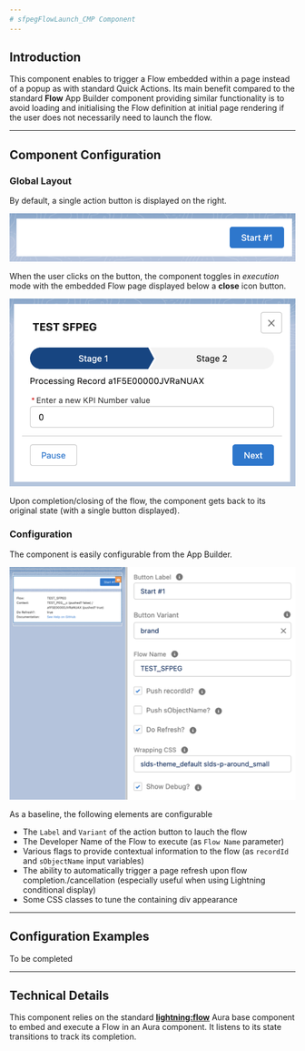 ```yaml
---
# sfpegFlowLaunch_CMP Component
---
```


## Introduction

This component enables to trigger a Flow embedded within a page instead of a popup as with 
standard Quick Actions. Its main benefit compared to the standard **Flow** App Builder component
providing similar functionality is to avoid loading and initialising the Flow definition at initial
page rendering if the user does not necessarily need to launch the flow.

---

## Component Configuration

### Global Layout

By default, a single action button is displayed on the right.

![Flow Launch Initial State](/media/sfpegFlowLaunchInitial.png)

When the user clicks on the button, the component toggles in _execution_ mode with the embedded
Flow page displayed below a **close** icon button. 

![Flow Launch Execution State](/media/sfpegFlowLaunchExecuting.png)

Upon completion/closing of the flow, the component gets back to its original state (with a single
button displayed).


### Configuration

The component is easily configurable from the App Builder.

![Flow Launch Configuration](/media/sfpegFlowLaunchConfiguration.png)

As a baseline, the following elements are configurable 
* The `Label` and `Variant` of the action button to lauch the flow
* The Developer Name of the Flow to execute (as `Flow Name` parameter)
* Various flags to provide contextual information to the flow
(as `recordId` and `sObjectName` input variables)
* The ability to automatically trigger a page refresh upon flow completion./cancellation
(especially useful when using Lightning conditional display)
* Some CSS classes to tune the containing div appearance


---

## Configuration Examples

To be completed

---

## Technical Details

This component relies on the standard **[lightning:flow](https://developer.salesforce.com/docs/component-library/bundle/lightning:flow/documentation)**
Aura base component to embed and execute a Flow in an Aura component.
It listens to its state transitions to track its completion.
